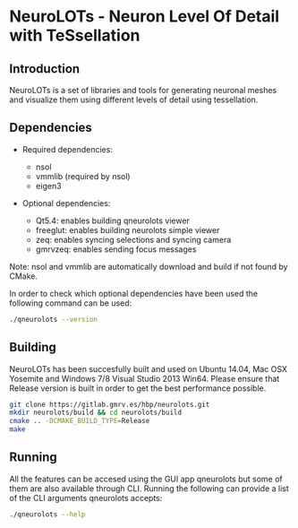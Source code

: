 NeuroLOTs - Neuron Level Of Detail with TeSsellation
=====================================================

## Introduction

NeuroLOTs is a set of libraries and tools for generating neuronal meshes and 
visualize them using different levels of detail using tessellation.

## Dependencies

* Required dependencies:
    * nsol
    * vmmlib (required by nsol)
    * eigen3

* Optional dependencies:
    * Qt5.4: enables building qneurolots viewer
    * freeglut: enables building neurolots simple viewer
    * zeq: enables syncing selections and syncing camera
    * gmrvzeq: enables sending focus messages

Note: nsol and vmmlib are automatically download and build if not found by CMake.

In order to check which optional dependencies have been used the following 
command can be used:

```bash 
./qneurolots --version
```

## Building

NeuroLOTs has been succesfully built and used on Ubuntu 14.04, Mac OSX Yosemite
and Windows 7/8 Visual Studio 2013 Win64. Please ensure that Release version is
built in order to get the best performance possible.

```bash
git clone https://gitlab.gmrv.es/hbp/neurolots.git
mkdir neurolots/build && cd neurolots/build
cmake .. -DCMAKE_BUILD_TYPE=Release
make
```

## Running

All the features can be accesed using the GUI app qneurolots but some of them
are also available through CLI. Running the following can provide a list of
the CLI arguments qneurolots accepts:

```bash 
./qneurolots --help
```